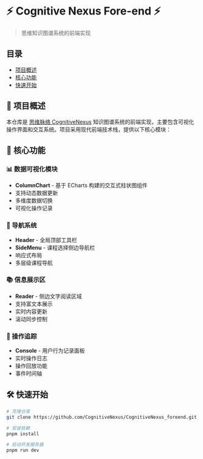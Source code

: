 # ⚡ Cognitive Nexus Fore-end ⚡

> 思维知识图谱系统的前端实现

## 目录

-   [项目概述](#项目概述)
-   [核心功能](#核心功能)
-   [快速开始](#快速开始)

## 📖 项目概述

本仓库是 [思维脉络 CognitiveNexus](https://github.com/CognitiveNexus) 知识图谱系统的前端实现，主要包含可视化操作界面和交互系统。项目采用现代前端技术栈，提供以下核心模块：

## 🚀 核心功能

### 📊 数据可视化模块

-   **ColumnChart** - 基于 ECharts 构建的交互式柱状图组件
-   支持动态数据更新
-   多维度数据切换
-   可视化操作记录

### 🧭 导航系统

-   **Header** - 全局顶部工具栏
-   **SideMenu** - 课程选择侧边导航栏
-   响应式布局
-   多层级课程导航

### 📚 信息展示区

-   **Reader** - 侧边文字阅读区域
-   支持富文本展示
-   实时内容更新
-   滚动同步控制

### 📝 操作追踪

-   **Console** - 用户行为记录面板
-   实时操作日志
-   操作回放功能
-   事件时间轴

## 🛠️ 快速开始

```bash
# 克隆仓库
git clone https://github.com/CognitiveNexus/CognitiveNexus_foreend.git

# 安装依赖
pnpm install

# 启动开发服务器
pnpm run dev
```
